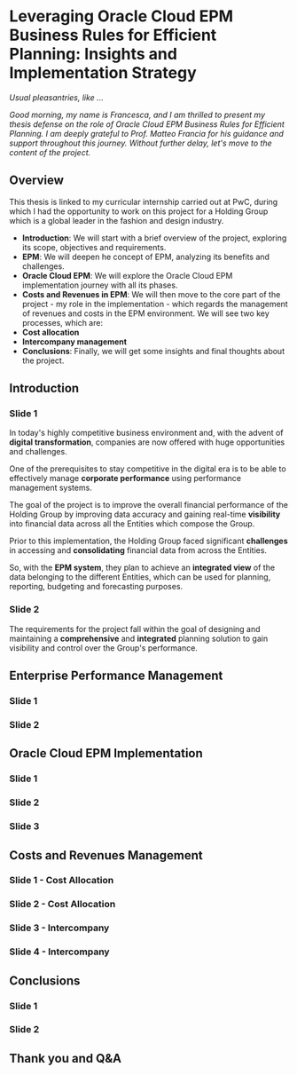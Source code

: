 # Leveraging Oracle Cloud EPM Business Rules for Efficient Planning: Insights and Implementation Strategy

*Usual pleasantries, like ...*

*Good morning, my name is Francesca, and I am thrilled to present my thesis defense on the role of Oracle Cloud EPM Business Rules for Efficient Planning. 
I am deeply grateful to Prof. Matteo Francia for his guidance and support throughout this journey. 
Without further delay, let's move to the content of the project.*

## Overview

This thesis is linked to my curricular internship carried out at PwC, during which I had the opportunity to work on this project for a Holding Group which is a global leader in the fashion and design industry.

- **Introduction**: We will start with a brief overview of the project, exploring its scope, objectives and requirements.
- **EPM**: We will deepen he concept of EPM, analyzing its benefits and challenges.
- **Oracle Cloud EPM**: We will explore the Oracle Cloud EPM implementation journey with all its phases.
- **Costs and Revenues in EPM**: We will then move to the core part of the project - my role in the implementation - which regards the management of revenues and costs in the EPM environment. We will see two key processes, which are:
- **Cost allocation**
- **Intercompany management**
- **Conclusions**: Finally, we will get some insights and final thoughts about the project.

## Introduction

### Slide 1

In today's highly competitive business environment and, with the advent of **digital transformation**, companies are now offered with huge opportunities and challenges.

One of the prerequisites to stay competitive in the digital era is to be able to effectively manage **corporate performance** using performance management systems.

The goal of the project is to improve the overall financial performance of the Holding Group by improving data accuracy and gaining real-time **visibility** into financial data across all the Entities which compose the Group.

Prior to this implementation, the Holding Group faced significant **challenges** in accessing and **consolidating** financial data from across the Entities.

So, with the **EPM system**, they plan to achieve an **integrated view** of the data belonging to the different Entities, which can be used for planning, reporting, budgeting and forecasting purposes.

### Slide 2

The requirements for the project fall within the goal of designing and maintaining a **comprehensive** and **integrated** planning solution to gain visibility and control over the Group's performance. 

## Enterprise Performance Management

### Slide 1
### Slide 2

## Oracle Cloud EPM Implementation

### Slide 1
### Slide 2
### Slide 3

## Costs and Revenues Management

###  Slide 1 - Cost Allocation
### Slide 2 - Cost Allocation

### Slide 3 - Intercompany
### Slide 4 - Intercompany

## Conclusions

### Slide 1
### Slide 2

## Thank you and Q&A